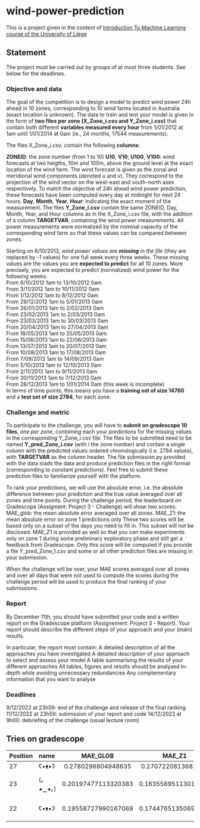 # wind-power-prediction

This is a project given in the context of [Introduction To Machine Learning course of the University of Liège](https://www.programmes.uliege.be/cocoon/20222023/cours/ELEN0062-1.html)

## Statement

The project must be carried out by groups of at most three students. See below for the deadlines.

### Objective and data

The goal of the competition is to design a model to predict wind power 24h ahead in 10 zones, corresponding to 10 wind farms located in Australia (exact location is unknown). The data to train and test your model is given in the form of **two files per zone (X_Zone_i.csv and Y_Zone_i.csv)** that contain both different **variables measured every hour** from 1/01/2012 at 1am until 1/01/2014 at 0am (ie., 24 months, 17544 measurements).

The files X_Zone_i.csv, contain the following **columns**:

**ZONEID**: the zone number (from 1 to 10)
**U10**, **V10**, **U100**, **V100**: wind forecasts at two heigths, 10m and 100m, above the ground level at the exact location of the wind farm. The wind forecast is given as the zonal and meridional wind components (denoted u and v). They correspond to the projection of the wind vector on the west-east and south-north axes respectively. To match the objective of 24h ahead wind power prediction, these forecasts have been computed every day at midnight for next 24 hours.
**Day**, **Month**, **Year**, **Hour**: indicating the exact moment of the measurement.
The files **Y_Zone_i.csv** contain the same ZONEID, Day, Month, Year, and Hour columns as in the X_Zone_i.csv file, with the addition of a column **TARGETVAR**, containing the wind power measurements. All power measurements were normalized by the nominal capacity of the corresponding wind farm so that these values can be compared between zones.

Starting on 6/10/2013, *wind power values are **missing** in the file* (they are replaced by *-1* values) for one full week every three weeks. These missing values are the values you are **expected to predict** for all 10 zones. More precisely, you are expected to predict (normalized) wind power for the following weeks:  
From 6/10/2012 1am to 13/10/2012 0am  
From 3/11/2012 1am to 10/11/2012 0am  
From 1/12/2012 1am to 8/12/2012 0am  
From 29/12/2012 1am to 5/01/2013 0am  
From 26/01/2013 1am to 2/02/2013 0am  
From 23/02/2013 1am to 2/03/2013 0am  
From 23/03/2013 1am to 30/03/2013 0am  
From 20/04/2013 1am to 27/04/2013 0am  
From 18/05/2013 1am to 25/05/2013 0am  
From 15/06/2013 1am to 22/06/2013 0am  
From 13/07/2013 1am to 20/07/2013 0am  
From 10/08/2013 1am to 17/08/2013 0am  
From 7/09/2013 1am to 14/09/2013 0am  
From 5/10/2013 1am to 12/10/2013 0am  
From 2/11/2013 1am to 9/11/2013 0am  
From 30/11/2013 1am to 7/12/2013 0am  
From 28/12/2013 1am to 1/01/2014 0am (this week is incomplete)  
In terms of time points, this means you have a **training set of size 14760** and a **test set of size 2784**, for each zone.

### Challenge and metric

To participate to the challenge, you will have to **submit on gradescope 10 files**, *one per zone*, *containing* each your *predictions* for the missing values in the corresponding Y_Zone_i.csv file. The files to be submitted need to be named **Y_pred_Zone_i.csv** (with i the zone number) and contain a *single column* with the predicted values ordered chronologically (i.e. 2784 values), with **TARGETVAR** as the column header. The file submission.py provided with the data loads the data and produce prediction files in the right format (corresponding to constant predictions). Feel free to submit these prediction files to familiarize yourself with the platform.

To rank your predictions, we will use the absolute error, i.e. the absolute difference between your prediction and the true value averaged over all zones and time points. During the challenge period, the leaderboard on Gradescope (Assigment: Project 3 - Challenge) will show two scores:
MAE_glob: the mean absolute error averaged over all zones.
MAE_Z1: the mean absolute error on zone 1 predictions only
These two scores will be based only on a subset of the days you need to fill in. This subset will not be disclosed. MAE_Z1 is provided as well so that you can make experiments only on zone 1 during some preliminary exploratory phase and still get a feedback from Gradescope. Only this score will be computed if you provide a file Y_pred_Zone_1.csv and some or all other prediction files are missing in your submission.

When the challenge will be over, your MAE scores averaged over all zones and over all days that were not used to compute the scores during the challenge period will be used to produce the final ranking of your submissions.

### Report

By December 11th, you should have submitted your code and a written report on the Gradescope platform (Assignement: Project 3 - Report). Your report should describe the different steps of your approach and your (main) results.

In particular, the report must contain:
A detailed description of all the approaches you have investigated
A detailed description of your approach to select and assess your model
A table summarising the results of your different approaches
All tables, figures and results should be analysed in-depth while avoiding unnecessary redundancies
Any complementary information that you want to analyse

### Deadlines

9/12/2022 at 23h59: end of the challenge and release of the final ranking
11/12/2022 at 23h59: submission of your report and code
14/12/2022 at 9h00: debriefing of the challenge (usual lecture room)

## Tries on gradescope

| Position |     name      |     MAE_GLOB         |      MAE_Z1          |   method         |
|:---------|:--------------|:--------------------:|:--------------------:|:----------------:|
|    27    |    ʕ•ᴥ•ʔ      | 0.2780296804948635   | 0.2707220813681427   |  mean            |
|   23     | (｡◕‿◕｡)       | 0.20197477113320383  |0.16355695113016427   |  kNN with k=10   |
|22        |	ʕ•ᴥ•ʔ      | 0.19558727990167069   |0.17447651350699664  |  kNN with k = 100 |
